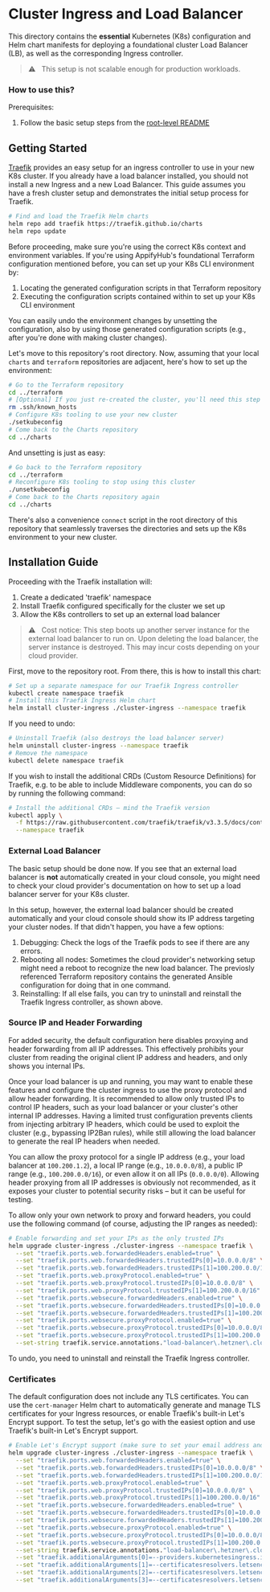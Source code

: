 # Cluster Ingress and Load Balancer

This directory contains the **essential** Kubernetes (K8s) configuration and Helm chart manifests for deploying a foundational cluster Load Balancer (LB), as well as the corresponding Ingress controller.

> ⚠️ &nbsp; This setup is not scalable enough for production workloads.

### How to use this?

Prerequisites:

  1. Follow the basic setup steps from the [root-level README](../README.md)

## Getting Started

[Traefik](https://traefik.io/solutions/kubernetes-ingress) provides an easy setup for an ingress controller to use in your new K8s cluster. If you already have a load balancer installed, you should not install a new Ingress and a new Load Balancer. This guide assumes you have a fresh cluster setup and demonstrates the initial setup process for Traefik.

```bash
# Find and load the Traefik Helm charts
helm repo add traefik https://traefik.github.io/charts
helm repo update
```

Before proceeding, make sure you're using the correct K8s context and environment variables. If you're using AppifyHub's foundational Terraform configuration mentioned before, you can set up your K8s CLI environment by:

   1. Locating the generated configuration scripts in that Terraform repository
   1. Executing the configuration scripts contained within to set up your K8s CLI environment

You can easily undo the environment changes by unsetting the configuration, also by using those generated configuration scripts (e.g., after you're done with making cluster changes).

Let's move to this repository's root directory. Now, assuming that your local `charts` and `terraform` repositories are adjacent, here's how to set up the environment:

```bash
# Go to the Terraform repository
cd ../terraform
# [Optional] If you just re-created the cluster, you'll need this step
rm .ssh/known_hosts
# Configure K8s tooling to use your new cluster
./setkubeconfig
# Come back to the Charts repository
cd ../charts
```

And unsetting is just as easy:

```bash
# Go back to the Terraform repository
cd ../terraform
# Reconfigure K8s tooling to stop using this cluster
./unsetkubeconfig
# Come back to the Charts repository again
cd ../charts
```

There's also a convenience `connect` script in the root directory of this repository that seamlessly traverses the directories and sets up the K8s environment to your new cluster.

## Installation Guide

Proceeding with the Traefik installation will:

  1. Create a dedicated 'traefik' namespace
  1. Install Traefik configured specifically for the cluster we set up
  1. Allow the K8s controllers to set up an external load balancer

> ⚠️ &nbsp; Cost notice: This step boots up another server instance for the external load balancer to run on. Upon deleting the load balancer, the server instance is destroyed. This may incur costs depending on your cloud provider.

First, move to the repository root. From there, this is how to install this chart:

```bash
# Set up a separate namespace for our Traefik Ingress controller
kubectl create namespace traefik
# Install this Traefik Ingress Helm chart
helm install cluster-ingress ./cluster-ingress --namespace traefik
```

If you need to undo:

```bash
# Uninstall Traefik (also destroys the load balancer server)
helm uninstall cluster-ingress --namespace traefik
# Remove the namespace
kubectl delete namespace traefik
```

If you wish to install the additional CRDs (Custom Resource Definitions) for Traefik, e.g. to be able to include Middleware components, you can do so by running the following command:

```bash
# Install the additional CRDs – mind the Traefik version
kubectl apply \
  -f https://raw.githubusercontent.com/traefik/traefik/v3.3.5/docs/content/reference/dynamic-configuration/kubernetes-crd-definition-v1.yml \
  --namespace traefik
```

### External Load Balancer

The basic setup should be done now. If you see that an external load balancer is **not** automatically created in your cloud console, you might need to check your cloud provider's documentation on how to set up a load balancer server for your K8s cluster.

In this setup, however, the external load balancer should be created automatically and your cloud console should show its IP address targeting your cluster nodes. If that didn't happen, you have a few options:

   1. Debugging: Check the logs of the Traefik pods to see if there are any errors.
   1. Rebooting all nodes: Sometimes the cloud provider's networking setup might need a reboot to recognize the new load balancer. The previosly referenced Terraform repository contains the generated Ansible configuration for doing that in one command.
   1. Reinstalling: If all else fails, you can try to uninstall and reinstall the Traefik Ingress controller, as shown above.

### Source IP and Header Forwarding

For added security, the default configuration here disables proxying and header forwarding from all IP addresses. This effectively prohibits your cluster from reading the original client IP address and headers, and only shows you internal IPs.

Once your load balancer is up and running, you may want to enable these features and configure the cluster ingress to use the proxy protocol and allow header forwarding. It is recommended to allow only trusted IPs to control IP headers, such as your load balancer or your cluster's other internal IP addresses. Having a limited trust configuration prevents clients from injecting arbitrary IP headers, which could be used to exploit the cluster (e.g., bypassing IP2Ban rules), while still allowing the load balancer to generate the real IP headers when needed.

You can allow the proxy protocol for a single IP address (e.g., your load balancer at `100.200.1.2`), a local IP range (e.g., `10.0.0.0/8`), a public IP range (e.g., `100.200.0.0/16`), or even allow it on all IPs (`0.0.0.0/0`). Allowing header proxying from all IP addresses is obviously not recommended, as it exposes your cluster to potential security risks – but it can be useful for testing.

To allow only your own network to proxy and forward headers, you could use the following command (of course, adjusting the IP ranges as needed):

```bash
# Enable forwarding and set your IPs as the only trusted IPs
helm upgrade cluster-ingress ./cluster-ingress --namespace traefik \
  --set "traefik.ports.web.forwardedHeaders.enabled=true" \
  --set "traefik.ports.web.forwardedHeaders.trustedIPs[0]=10.0.0.0/8" \
  --set "traefik.ports.web.forwardedHeaders.trustedIPs[1]=100.200.0.0/16" \
  --set "traefik.ports.web.proxyProtocol.enabled=true" \
  --set "traefik.ports.web.proxyProtocol.trustedIPs[0]=10.0.0.0/8" \
  --set "traefik.ports.web.proxyProtocol.trustedIPs[1]=100.200.0.0/16" \
  --set "traefik.ports.websecure.forwardedHeaders.enabled=true" \
  --set "traefik.ports.websecure.forwardedHeaders.trustedIPs[0]=10.0.0.0/8" \
  --set "traefik.ports.websecure.forwardedHeaders.trustedIPs[1]=100.200.0.0/16" \
  --set "traefik.ports.websecure.proxyProtocol.enabled=true" \
  --set "traefik.ports.websecure.proxyProtocol.trustedIPs[0]=10.0.0.0/8" \
  --set "traefik.ports.websecure.proxyProtocol.trustedIPs[1]=100.200.0.0/16" \
  --set-string traefik.service.annotations."load-balancer\.hetzner\.cloud/uses-proxyprotocol"=true
```

To undo, you need to uninstall and reinstall the Traefik Ingress controller.

### Certificates

The default configuration does not include any TLS certificates. You can use the `cert-manager` Helm chart to automatically generate and manage TLS certificates for your Ingress resources, or enable Traefik's built-in Let's Encrypt support. To test the setup, let's go with the easiest option and use Traefik's built-in Let's Encrypt support.

```bash
# Enable Let's Encrypt support (make sure to set your email address and LB IP)
helm upgrade cluster-ingress ./cluster-ingress --namespace traefik \
  --set "traefik.ports.web.forwardedHeaders.enabled=true" \
  --set "traefik.ports.web.forwardedHeaders.trustedIPs[0]=10.0.0.0/8" \
  --set "traefik.ports.web.forwardedHeaders.trustedIPs[1]=100.200.0.0/16" \
  --set "traefik.ports.web.proxyProtocol.enabled=true" \
  --set "traefik.ports.web.proxyProtocol.trustedIPs[0]=10.0.0.0/8" \
  --set "traefik.ports.web.proxyProtocol.trustedIPs[1]=100.200.0.0/16" \
  --set "traefik.ports.websecure.forwardedHeaders.enabled=true" \
  --set "traefik.ports.websecure.forwardedHeaders.trustedIPs[0]=10.0.0.0/8" \
  --set "traefik.ports.websecure.forwardedHeaders.trustedIPs[1]=100.200.0.0/16" \
  --set "traefik.ports.websecure.proxyProtocol.enabled=true" \
  --set "traefik.ports.websecure.proxyProtocol.trustedIPs[0]=10.0.0.0/8" \
  --set "traefik.ports.websecure.proxyProtocol.trustedIPs[1]=100.200.0.0/16" \
  --set-string traefik.service.annotations."load-balancer\.hetzner\.cloud/uses-proxyprotocol"=true \
  --set "traefik.additionalArguments[0]=--providers.kubernetesingress.ingressclass=traefik" \
  --set "traefik.additionalArguments[1]=--certificatesresolvers.letsencrypt.acme.email=your-email@example.com" \
  --set "traefik.additionalArguments[2]=--certificatesresolvers.letsencrypt.acme.storage=/data/acme.json" \
  --set "traefik.additionalArguments[3]=--certificatesresolvers.letsencrypt.acme.tlschallenge=true"
```
